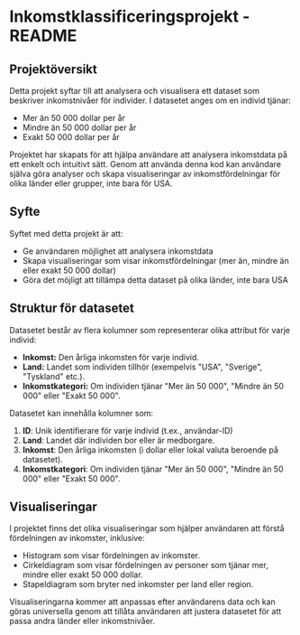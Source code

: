 # Inkomstklassificeringsprojekt - README

## Projektöversikt

Detta projekt syftar till att analysera och visualisera ett dataset som beskriver inkomstnivåer för individer. I datasetet anges om en individ tjänar:
- Mer än 50 000 dollar per år
- Mindre än 50 000 dollar per år
- Exakt 50 000 dollar per år

Projektet har skapats för att hjälpa användare att analysera inkomstdata på ett enkelt och intuitivt sätt. Genom att använda denna kod kan användare själva göra analyser och skapa visualiseringar av inkomstfördelningar för olika länder eller grupper, inte bara för USA.

## Syfte

Syftet med detta projekt är att:
- Ge användaren möjlighet att analysera inkomstdata
- Skapa visualiseringar som visar inkomstfördelningar (mer än, mindre än eller exakt 50 000 dollar)
- Göra det möjligt att tillämpa detta dataset på olika länder, inte bara USA

## Struktur för datasetet

Datasetet består av flera kolumner som representerar olika attribut för varje individ:
- **Inkomst:** Den årliga inkomsten för varje individ.
- **Land:** Landet som individen tillhör (exempelvis "USA", "Sverige", "Tyskland" etc.).
- **Inkomstkategori:** Om individen tjänar "Mer än 50 000", "Mindre än 50 000" eller "Exakt 50 000".

Datasetet kan innehålla kolumner som:
1. **ID**: Unik identifierare för varje individ (t.ex., användar-ID)
2. **Land**: Landet där individen bor eller är medborgare.
3. **Inkomst**: Den årliga inkomsten (i dollar eller lokal valuta beroende på datasetet).
4. **Inkomstkategori**: Om individen tjänar "Mer än 50 000", "Mindre än 50 000" eller "Exakt 50 000".

## Visualiseringar

I projektet finns det olika visualiseringar som hjälper användaren att förstå fördelningen av inkomster, inklusive:
- Histogram som visar fördelningen av inkomster.
- Cirkeldiagram som visar fördelningen av personer som tjänar mer, mindre eller exakt 50 000 dollar.
- Stapeldiagram som bryter ned inkomster per land eller region.

Visualiseringarna kommer att anpassas efter användarens data och kan göras universella genom att tillåta användaren att justera datasetet för att passa andra länder eller inkomstnivåer.